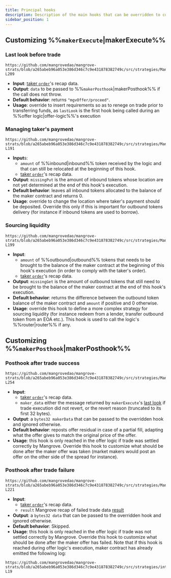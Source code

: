 ```yaml
---
title: Principal hooks
description: Description of the main hooks that can be overridden to customize offer logics.
sidebar_position: 1
---
```


## Customizing %%`makerExecute`|makerExecute%%

### Last look before trade

```solidity reference title="Last look before trade"
https://github.com/mangrovedao/mangrove-strats/blob/a265abeb96a053e386d346c7c9e431878382749c/src/strategies/MangroveOffer.sol#L201-L209
```

* **Input**: [taker `order`](../../protocol/technical-references/reactive-offer/offer-data-structures.md#mgvlibsingleorder)'s recap data.
* **Output**: `data` to be passed to %%`makerPosthook`|makerPosthook%% if the call does not throw.
* **Default behavior**: returns `"mgvOffer/proceed"`.
* **Usage**: override to insert requirements so as to renege on trade prior to transferring funds, as `lastLook` is the first hook being called during an %%offer logic|offer-logic%%'s execution

### Managing taker's payment

```solidity reference title="Managing taker's payment"
https://github.com/mangrovedao/mangrove-strats/blob/a265abeb96a053e386d346c7c9e431878382749c/src/strategies/MangroveOffer.sol#L185-L191
```

* **Input**s: 
  * `amount` of %%inbound|inbound%% token received by the logic and that can still be relocated at the beginning of this hook.  
  * [taker `order`](../../protocol/technical-references/reactive-offer/offer-data-structures.md#mgvlibsingleorder)'s recap data.
* **Output**: `missingPut` is the amount of inbound tokens whose location are not yet determined at the end of this hook's execution.
* **Default behavior**: leaves all inbound tokens allocated to the balance of the maker contract and returns 0.
* **Usage**: override to change the location where taker's payment should be deposited. Override this only if this is important for outbound tokens delivery (for instance if inbound tokens are used to borrow).

### Sourcing liquidity

```solidity reference title="Sourcing liquidity"
https://github.com/mangrovedao/mangrove-strats/blob/a265abeb96a053e386d346c7c9e431878382749c/src/strategies/MangroveOffer.sol#L193-L199
```

* **Input**: 
  * `amount` of %%outbound|outbound%% tokens that needs to be brought to the balance of the maker contract at the beginning of this hook's execution (in order to comply with the taker's order).
  * [taker `order`](../../protocol/technical-references/reactive-offer/offer-data-structures.md#mgvlibsingleorder)'s recap data.
* **Output**: `missingGet` is the amount of outbound tokens that still need to be brought to the balance of the maker contract at the end of this hook's execution.
* **Default behavior**: returns the difference between the outbound token balance of the maker contract and `amount` if positive and 0 otherwise.
* **Usage**: override this hook to define a more complex strategy for sourcing liquidity (for instance redeem from a lender, transfer outbound token from an EOA etc.). This hook is used to call the logic's %%router|router%% if any.

## Customizing %%`makerPosthook`|makerPosthook%%

### Posthook after trade success

```solidity reference title="Posthook after trade success"
https://github.com/mangrovedao/mangrove-strats/blob/a265abeb96a053e386d346c7c9e431878382749c/src/strategies/MangroveOffer.sol#L244-L254
```

* **Input**:
  * [taker `order`](../../protocol/technical-references/reactive-offer/offer-data-structures.md#mgvlibsingleorder)'s recap data.
  * `maker_data` either the message returned by `makerExecute`'s [last look](#last-look-before-trade) if trade execution did not revert, or the revert reason (truncated to its first 32 bytes).
* **Output**: a `bytes32 makerData` that can be passed to the overridden hook and ignored otherwise.
* **Default behavior**: reposts offer residual in case of a partial fill, adapting what the offer gives to match the original price of the offer.
* **Usage**: this hook is only reached in the offer logic if trade was settled correctly by Mangrove. Override this hook to customize what should be done after the maker offer was taken (market makers would post an offer on the other side of the spread for instance).

### Posthook after trade failure

```solidity reference title="Posthook after trade failure"
https://github.com/mangrovedao/mangrove-strats/blob/a265abeb96a053e386d346c7c9e431878382749c/src/strategies/MangroveOffer.sol#L211-L221
```

* **Input**:
  * [taker `order`](../../protocol/technical-references/reactive-offer/offer-data-structures.md#mgvlibsingleorder)'s recap data.
  * `result` Mangrove recap of failed trade data [result](../../protocol/technical-references/reactive-offer/offer-data-structures.md#mgvliborderresult)
* **Output**: a `bytes32 data` that can be passed to the overridden hook and ignored otherwise.
* **Default behavior**: Skipped.
* **Usage**: this hook is only reached in the offer logic if trade was not settled correctly by Mangrove. Override this hook to customize what should be done after the maker offer has failed. Note that if this hook is reached during offer logic's execution, maker contract has already emitted the following log:

```solidity reference title="Offer logic's incident log"
https://github.com/mangrovedao/mangrove-strats/blob/a265abeb96a053e386d346c7c9e431878382749c/src/strategies/interfaces/IOfferLogic.sol#L13-L19
```
